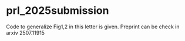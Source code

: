 # prl_2025submission
Code to generalize Fig1,2 in this letter is given. Preprint can be check in arxiv 2507.11915
